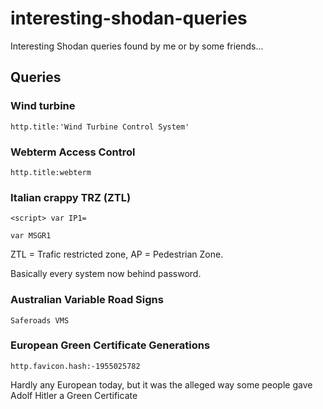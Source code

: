 # interesting-shodan-queries
Interesting Shodan queries found by me or by some friends...

## Queries 

### Wind turbine 
```
http.title:'Wind Turbine Control System'
```
### Webterm Access Control
```
http.title:webterm
```

### Italian crappy TRZ (ZTL)
```
<script> var IP1=

var MSGR1
```
ZTL = Trafic restricted zone, AP = Pedestrian Zone.

Basically every system now behind password.
### Australian Variable Road Signs
```
Saferoads VMS
```

### European Green Certificate Generations
```
http.favicon.hash:-1955025782
```
Hardly any European today, but it was the alleged way some people gave Adolf Hitler a Green Certificate
